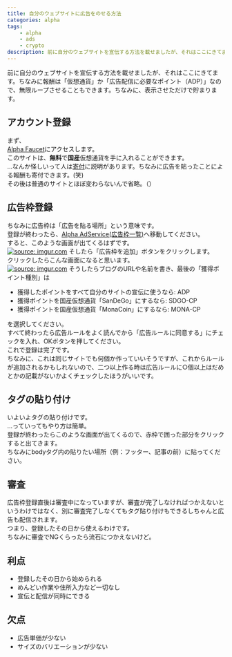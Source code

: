 ```yaml
---
title: 自分のウェブサイトに広告をのせる方法
categories: alpha
tags: 
    - alpha
    - ads
    - crypto
description: 前に自分のウェブサイトを宣伝する方法を載せましたが、それはここにきてます。ちなみに報酬は「仮想通貨」か「広告配信に必要なポイント（ADP）」なので、無限ループさせることもできます。ちなみに、表示させただけで貯まります。
---
```


前に自分のウェブサイトを宣伝する方法を載せましたが、それはここにきてます。ちなみに報酬は「仮想通貨」か「広告配信に必要なポイント（ADP）」なので、無限ループさせることもできます。ちなみに、表示させただけで貯まります。<br>

<h2>アカウント登録</h2>
まず、<br>
<a href="https://alpha.information-portal.net/index.php?a=1951">Alpha Faucet</a>にアクセスします。<br>
このサイトは、<b>無料</b>で<b>国産</b>仮想通貨を手に入れることができます。<br>
...なんか怪しいって人は<a href="https://linuxcodevserver.github.io/donate/">寄付</a>に説明があります。ちなみに広告を貼ったことによる報酬も寄付できます。(笑)<br>
その後は普通のサイトとほぼ変わらないんで省略。（）<br>
<h2>広告枠登録</h2>
ちなみに広告枠は「広告を貼る場所」という意味です。<br>
登録が終わったら、<a href="https://aas.information-portal.net/configptn.php">Alpha AdService(広告枠一覧)</a>へ移動してください。<br>
すると、このような画面が出てくるはずです。<br>
<a href="https://imgur.com/a3GFVb6"><img src="https://i.imgur.com/a3GFVb6.png" title="source: imgur.com" /></a>
そしたら「広告枠を追加」ボタンをクリックします。<br>
クリックしたらこんな画面になると思います。<br>
<a href="https://imgur.com/L2kSN3A"><img src="https://i.imgur.com/L2kSN3A.png" title="source: imgur.com" /></a>
そうしたらブログのURLや名前を書き、最後の「獲得ポイント種別」は<br>
<ul>
  <li>獲得したポイントをすべて自分のサイトの宣伝に使うなら: ADP</li>
  <li>獲得ポイントを国産仮想通貨「SanDeGo」にするなら: SDGO-CP</li>
  <li>獲得ポイントを国産仮想通貨「MonaCoin」にするなら: MONA-CP</li>
</ul>
を選択してください。<br>
すべて終わったら広告ルールをよく読んでから「広告ルールに同意する」にチェックを入れ、OKボタンを押してください。<br>
これで登録は完了です。<br>
ちなみに、これは同じサイトでも何個か作っていいそうですが、これからルールが追加されるかもしれないので、二つ以上作る時は広告ルールに○個以上はだめとかの記載がないかよくチェックしたほうがいいです。<br>
<h2>タグの貼り付け</h2>
いよいよタグの貼り付けです。<br>
...っていってもやり方は簡単。<br>
登録が終わったらこのような画面が出てくるので、赤枠で囲った部分をクリックすると出てきます。<br>
ちなみにbodyタグ内の貼りたい場所（例：フッター、記事の前）に貼ってください。<br>
<h2>審査</h2>
広告枠登録直後は審査中になっていますが、審査が完了しなければつかえないというわけではなく、別に審査完了しなくてもタグ貼り付けもできるしちゃんと広告も配信されます。<br>
つまり、登録したその日から使えるわけです。<br>
ちなみに審査でNGくらったら流石につかえないけど。<br>
<h2>利点</h2>
<ul>
  <li>登録したその日から始められる</li>
  <li>めんどい作業や住所入力など一切なし</li>
  <li>宣伝と配信が同時にできる</li>
</ul>
<h2>欠点</h2>
<ul>
  <li>広告単価が少ない</li>
  <li>サイズのバリエーションが少ない</li>
</ul>